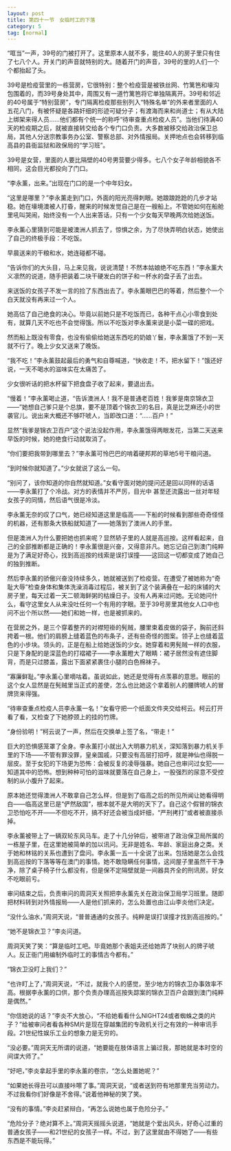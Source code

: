 ```yaml
---
layout: post
title: 第四十一节　女临时工的下落
category: 5
tag: [normal]
---
```


“哐当”一声，39号的门被打开了。这里原本人就不多，能住40人的房子里只有住了七八个人。开关门的声音就特别的大。随着开门的声音，39号的里的人们一个个都抬起了头。

39号是检疫营里的一栋营房，它很特别：整个检疫营是被铁丝网、竹篱笆和壕沟包围着的，而39号身处其中，周围又有一道竹篱笆将它单独隔离开。39号和邻近的40号属于“特别营房”，专门隔离检疫那些别列入“特殊名单”的外来者里面的人五花八门，有被怀疑是各路奸细的形迹可疑分子；有渡海而来和尚道士；有从大陆上绑架来得人员……他们都有个统一的称呼“待审查重点检疫人员”。当他们待满40天的检疫期之后，就被直接转交给各个专门口负责。大多数被移交给政治保卫总局，其他人分送宗教事务办公室、警察总部、对外情报局。关押地点也会转移到临高县的县衙监狱和政保局的“学习班”。

39号是女营，里面的人要比隔壁的40号男营要少得多。七八个女子年龄相貌各不相同，这会目光都投向了门口。

“李永薰，出来。”出现在门口的是一个中年妇女。

“这里是哪里？”李永薰走到门口，外面的阳光亮得刺眼。她踉踉跄跄的几步才站稳。她在壕境澳被人打昏，醒来的时候发觉自己是在一艘船上。不管她如何在船舱里吼叫哭闹，始终没有一个人出来答话，只有一个少女每天早晚两次给她送饭。

李永薰心里猜到可能是被澳洲人抓去了，惊惧之余，为了尽快弄明白状态，她使出了自己的终极手段：不吃饭。

早晨送来的干粮和水，她连碰都不碰。

“告诉你们的大头目，马上来见我，说说清楚！不然本姑娘绝不吃东西！”李永薰大义凛然的说道，随手把装着二块干硬发白的饼子和一杯水的盘子丢了出去。

来送饭的女孩子不发一言的捡了东西出去了。李永薰眼巴巴的等着，然后整个一个白天就没有再来过一个人。

她高估了自己绝食的决心。毕竟以前她只是不吃饭而已，各种干点心小零食到处有，就算几天不吃也不会觉得饿。所以不吃饭对李永薰来说是小菜一碟的把戏。

然而船上既没有零食，也没有偷偷给她送东西吃的奶娘丫鬟，李永薰饿了不到一天就不行了。晚上少女又送来了晚饭。

“我不吃！”李永薰鼓起最后的勇气和自尊喊道，“快收走！不，把水留下！”饿还好说，一天不喝水的滋味实在太痛苦了。

少女很听话的把水杯留下把食盘子收了起来，要退出去。

“慢着！”李永薰喝止道，“告诉澳洲人！我不是普通老百姓！我爹是南京锦衣卫――”她想自己爹只是个总旗，要不是顶着个锦衣卫的名目，真是比芝麻还小的世袭官儿。说出来大概还不够吓唬人，当即改口道：“……百户！”

显然“我爹是锦衣卫百户”这个说法没起作用，李永薰饿得两眼发花，当第二天送来早饭的时候，她的绝食行动就取消了。

“你们要把我带到哪里去？”李永薰可怜巴巴的啃着硬邦邦的草地5号干粮问道。

“到时候你就知道了。”少女就说了这么一句。

“别问了，该你知道的你自然就知道。”女看守面对她的提问还是回以同样的话语――李永薰打了个冷战。对方的表情并不严厉，目光中 甚至还流露出一丝对年轻女孩子的同情，然后语气很是冷淡。

李永薰无奈的叹了口气，她已经知道这里是临高――下船的时候看到那些奇奇怪怪的机器，还有那条大铁船就知道了――她落到了澳洲人的手里。

但是澳洲人为什么要把她也抓来呢？显然轿子里的人就是高巡按。这样看起来，自己的全部推断都是正确的！李永薰很是兴奋，又得意非凡。她忘记自己到澳门纯粹是为了满足好奇心，找到高巡按的线索是误打误撞――这回这一切都变成了她自己的独到推断。

然后李永薰的骄傲兴奋没持续多久，她就被送到了检疫营。在遭受了被她称为“奇耻大辱”检查身体和集体洗澡消毒过程后，被关到了这个装满叠在一起的床铺的大房子里，每天过着一天二顿海鲜粥的枯燥日子。没有人再来过问她。无论她问什么，看守这里女人从来没吐任何一个有用的字眼。至于39号房里其他女人口中也问不出个所以然――她们和她一样，也是被抓来的。

在营房之外，是三个穿着整齐的对襟短褂的髡贼，腰里束着皮做的袋子，胸前还斜挎着一根。他们的肩膀上缝着蓝色的布条子，还有些奇怪的图案。领子上也缝着蓝色的小步块。领头的，正是在船上给她送饭的少女。她穿着和男髡贼一样的衣服，只是下身配的是深蓝色的打褶裙子――李永薰瞪大了眼睛：裙子居然没有遮住脚背，而是只过膝盖，露出下面紧紧裹住小腿的白色棉袜子。

“寡廉鲜耻。”李永薰心里嘀咕着。虽说如此，她还是觉得有点羡慕的意思。眼前的这个女人显然是在髡贼里当正式的差使，怎么也比她这个拿着别人的腰牌唬人的冒牌货来得强。

“待审查重点检疫人员李永薰一名！”女看守把一个纸面文件夹交给柯云。柯云打开看了看，又检查了下她脖颈上的挂的竹牌。

“身份验明！”柯云说了一声，然后在交换单上签了名，“带走！”

巨大的恐惧感笼罩了全身。李永薰打小就出入大明暴力机关，深知落到暴力机关手里的下场――不管有罪没罪，皇亲国戚，只要没有高层打招呼，就是神仙也得脱一层皮。至于女犯的下场更为恐怖：会被反复的凌辱强暴。她自己也审问过女犯――知道其中的恐怖。想到种种可怕的滋味就要落在自己身上，一股强烈的尿意不受控制的从小腹升了起来。

原本她还觉得澳洲人不敢拿自己怎么样，但是到了临高之后的所见所闻让她看得明白――临高这里已是“俨然敌国”，根本就不是大明的天下了。自己这个假冒的锦衣卫恐怕吃不开――不但吃不开，搞不好还会被当成奸细，“严刑拷打”或者被直接杀掉。

李永薰被带上了一辆双轮东风马车。走了十几分钟后，被带进了政治保卫局所属的一栋屋子里，在这里她被简单的加以讯问。无非是姓名、年龄、家庭出身之类。关于她和林铭的关系也遭到了盘问。李永薰一五一十全说了出来。包括她是怎么会找到高巡按的下落等等在澳门的事情。她不敢隐瞒任何事情，这间屋子里虽然干干净净，除了桌子椅子什么都没有，但是保不定隔壁就是一间器具齐全的刑讯房。好女不吃眼前亏。

审问结束之后，负责审问的周洞天关照把李永薰先关在政治保卫局学习班里。随即把材料转到对外情报局――人是他们抓来的，怎么处置也由江山李炎他们决定。

“没什么油水，”周洞天说，“普普通通的女孩子。纯粹是误打误撞才找到高巡按的。”

“她不是锦衣卫？”李炎问道。

周洞天笑了笑：“算是临时工吧。毕竟她那个表姐夫还给她弄了块别人的牌子唬人。反正衙门用编制外临时工的事情古今都有。”

“锦衣卫没盯上我们？”

“也许盯上了，”周洞天说，“不过，就我个人的感觉，至少地方的锦衣卫办事效率不高。根据李永薰的口供，那个负责办理高巡按失踪案的锦衣卫百户会跟到澳门纯粹是偶然。”

“你信她说的话？”李炎不大放心，“不给她看看什么NIGHT24或者蜘蛛之类的片子？”给被审问者看各种SM片是现在穿越集团的专政机关行之有效的一种审讯手段。21世纪性娱乐工业的想象力是无穷的。

“没必要。”周洞天无所谓的说道，“她要能在肢体语言上骗过我，那她就是本时空的间谍大师了。”

“好吧，”李炎拿起手里的李永薰的卷宗，“怎么处置她呢？”

“如果她长得丑可以直接咔嚓了事。”周洞天说，“或者送到符有地那里充当劳动力。不过我看你们好像是不舍得。”说着他神秘的笑了笑。

“没有的事情。”李炎赶紧辩白，“再怎么说她也属于危险分子。”

“危险分子？绝对算不上。”周洞天摇摇头说道，“她就是个爱出风头，好奇心过重的普通女孩子――和21世纪的女孩子一样。不过，到了这里就由不得她了――有些东西是不能玩得。”